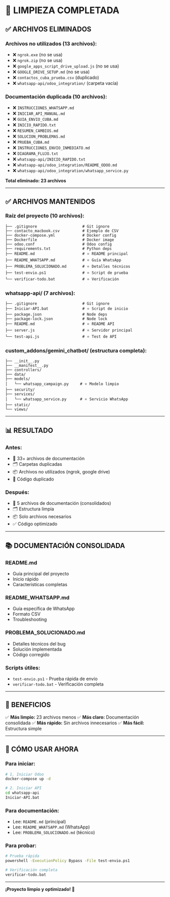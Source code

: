 # 🧹 LIMPIEZA COMPLETADA

## ✅ ARCHIVOS ELIMINADOS

### Archivos no utilizados (13 archivos):
- ❌ `ngrok.exe` (no se usa)
- ❌ `ngrok.zip` (no se usa)
- ❌ `google_apps_script_drive_upload.js` (no se usa)
- ❌ `GOOGLE_DRIVE_SETUP.md` (no se usa)
- ❌ `contactos_cuba_prueba.csv` (duplicado)
- ❌ `whatsapp-api/odoo_integration/` (carpeta vacía)

### Documentación duplicada (10 archivos):
- ❌ `INSTRUCCIONES_WHATSAPP.md`
- ❌ `INICIAR_API_MANUAL.md`
- ❌ `GUIA_ENVIO_CUBA.md`
- ❌ `INICIO_RAPIDO.txt`
- ❌ `RESUMEN_CAMBIOS.md`
- ❌ `SOLUCION_PROBLEMAS.md`
- ❌ `PRUEBA_CUBA.md`
- ❌ `INSTRUCCIONES_ENVIO_INMEDIATO.md`
- ❌ `DIAGRAMA_FLUJO.txt`
- ❌ `whatsapp-api/INICIO_RAPIDO.txt`
- ❌ `whatsapp-api/odoo_integration/README_ODOO.md`
- ❌ `whatsapp-api/odoo_integration/whatsapp_service.py`

**Total eliminado: 23 archivos**

---

## ✅ ARCHIVOS MANTENIDOS

### Raíz del proyecto (10 archivos):
```
├── .gitignore                    # Git ignore
├── contacto_macbook.csv          # Ejemplo de CSV
├── docker-compose.yml            # Docker config
├── Dockerfile                    # Docker image
├── odoo.conf                     # Odoo config
├── requirements.txt              # Python deps
├── README.md                     # ⭐ README principal
├── README_WHATSAPP.md            # ⭐ Guía WhatsApp
├── PROBLEMA_SOLUCIONADO.md       # ⭐ Detalles técnicos
├── test-envio.ps1                # ⭐ Script de prueba
└── verificar-todo.bat            # ⭐ Verificación
```

### whatsapp-api/ (7 archivos):
```
├── .gitignore                    # Git ignore
├── Iniciar-API.bat               # ⭐ Script de inicio
├── package.json                  # Node deps
├── package-lock.json             # Node lock
├── README.md                     # ⭐ README API
├── server.js                     # ⭐ Servidor principal
└── test-api.js                   # ⭐ Test de API
```

### custom_addons/gemini_chatbot/ (estructura completa):
```
├── __init__.py
├── __manifest__.py
├── controllers/
├── data/
├── models/
│   └── whatsapp_campaign.py     # ⭐ Modelo limpio
├── security/
├── services/
│   └── whatsapp_service.py      # ⭐ Servicio WhatsApp
├── static/
└── views/
```

---

## 📊 RESULTADO

### Antes:
- 📄 33+ archivos de documentación
- 🗂️ Carpetas duplicadas
- 📦 Archivos no utilizados (ngrok, google drive)
- 🔄 Código duplicado

### Después:
- 📄 5 archivos de documentación (consolidados)
- 🗂️ Estructura limpia
- 📦 Solo archivos necesarios
- ✅ Código optimizado

---

## 📚 DOCUMENTACIÓN CONSOLIDADA

### README.md
- Guía principal del proyecto
- Inicio rápido
- Características completas

### README_WHATSAPP.md
- Guía específica de WhatsApp
- Formato CSV
- Troubleshooting

### PROBLEMA_SOLUCIONADO.md
- Detalles técnicos del bug
- Solución implementada
- Código corregido

### Scripts útiles:
- `test-envio.ps1` - Prueba rápida de envío
- `verificar-todo.bat` - Verificación completa

---

## 🎯 BENEFICIOS

✅ **Más limpio:** 23 archivos menos
✅ **Más claro:** Documentación consolidada
✅ **Más rápido:** Sin archivos innecesarios
✅ **Más fácil:** Estructura simple

---

## 📖 CÓMO USAR AHORA

### Para iniciar:
```bash
# 1. Iniciar Odoo
docker-compose up -d

# 2. Iniciar API
cd whatsapp-api
Iniciar-API.bat
```

### Para documentación:
- Lee: `README.md` (principal)
- Lee: `README_WHATSAPP.md` (WhatsApp)
- Lee: `PROBLEMA_SOLUCIONADO.md` (técnico)

### Para probar:
```bash
# Prueba rápida
powershell -ExecutionPolicy Bypass -File test-envio.ps1

# Verificación completa
verificar-todo.bat
```

---

**¡Proyecto limpio y optimizado! 🎉**
